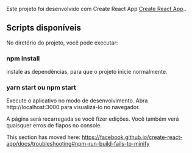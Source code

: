 Este projeto foi desenvolvido com Create React App [Create React App](https://github.com/facebook/create-react-app)..

## Scripts disponíveis
No diretório do projeto, você pode executar:

### npm install
instale as dependências, para que o projeto inicie normalmente.

### yarn start ou npm start
Execute o aplicativo no modo de desenvolvimento.
Abra http://localhost:3000 para visualizá-lo no navegador.

A página será recarregada se você fizer edições.
Você também verá quaisquer erros de fiapos no console.


This section has moved here: https://facebook.github.io/create-react-app/docs/troubleshooting#npm-run-build-fails-to-minify

